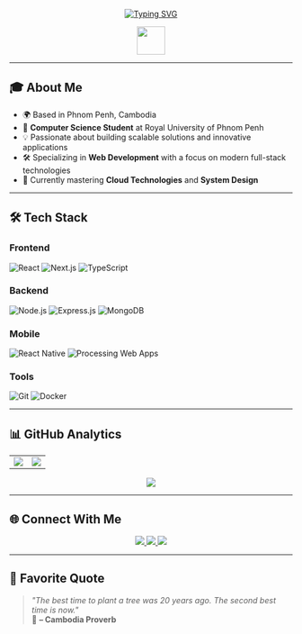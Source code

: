 <p align="center">
  <a href="https://git.io/typing-svg">
    <img src="https://readme-typing-svg.herokuapp.com?font=Fira+Code&pause=1000&color=F7F7F7&center=true&width=500&lines=👋+Hi%2C+I'm+CHUNGSIANG!;🚀+Full+Stack+Developer;💡+Tech+Innovator;🌱+Continuous+Learner;✨+Welcome+to+my+GitHub!" alt="Typing SVG" />
  </a>
</p>

<p align="center">
  <img src="https://media.giphy.com/media/hvRJCLFzcasrR4ia7z/giphy.gif" width="50px">
</p>

---

## 🎓 About Me

- 🌍 Based in Phnom Penh, Cambodia
- 🏫 **Computer Science Student** at Royal University of Phnom Penh
- 💡 Passionate about building scalable solutions and innovative applications
- 🛠️ Specializing in **Web Development** with a focus on modern full-stack technologies
- 🌱 Currently mastering **Cloud Technologies** and **System Design**

---

## 🛠️ Tech Stack

### Frontend
![React](https://img.shields.io/badge/React-20232A?style=for-the-badge&logo=react&logoColor=61DAFB)
![Next.js](https://img.shields.io/badge/Next.js-000000?style=for-the-badge&logo=nextdotjs&logoColor=white)
![TypeScript](https://img.shields.io/badge/TypeScript-007ACC?style=for-the-badge&logo=typescript&logoColor=white)

### Backend
![Node.js](https://img.shields.io/badge/Node.js-339933?style=for-the-badge&logo=nodedotjs&logoColor=white)
![Express.js](https://img.shields.io/badge/Express.js-000000?style=for-the-badge&logo=express&logoColor=white)
![MongoDB](https://img.shields.io/badge/MongoDB-47A248?style=for-the-badge&logo=mongodb&logoColor=white)

### Mobile
![React Native](https://img.shields.io/badge/React_Native-20232A?style=for-the-badge&logo=react&logoColor=61DAFB)
![Processing Web Apps](https://img.shields.io/badge/Processing_Web_Apps-20232A?style=for-the-badge&logo=processingfoundation&logoColor=white)

### Tools
![Git](https://img.shields.io/badge/Git-F05032?style=for-the-badge&logo=git&logoColor=white)
![Docker](https://img.shields.io/badge/Docker-2496ED?style=for-the-badge&logo=docker&logoColor=white)

---

## 📊 GitHub Analytics

<table align="center">
  <tr>
    <td align="center">
      <img align="center" src="https://github-readme-stats.vercel.app/api?username=ChungsiangRoeurn&show_icons=true&theme=radical&hide_border=true" />
    </td>
    <td align="center">
      <img align="center" src="https://github-readme-stats.vercel.app/api/top-langs/?username=ChungsiangRoeurn&layout=compact&theme=radical&hide_border=true&langs_count=6" />
    </td>
  </tr>
</table>

<p align="center">
  <img src="https://github-readme-streak-stats.herokuapp.com/?user=ChungsiangRoeurn&theme=radical&hide_border=true" />
</p>

---

## 🌐 Connect With Me

<p align="center">
  <a href="https://chungsiang-roeurn.vercel.app/" target="_blank">
    <img src="https://img.shields.io/badge/Portfolio-%23000000.svg?style=for-the-badge&logo=vercel&logoColor=white"/>
  </a>
  <a href="https://www.linkedin.com/in/chungsiang-roeurn-陳俊祥-0457402b9/" target="_blank">
    <img src="https://img.shields.io/badge/LinkedIn-0077B5?style=for-the-badge&logo=linkedin&logoColor=white"/>
  </a>
  <a href="mailto:rn.chungsiang@gmail.com">
    <img src="https://img.shields.io/badge/Gmail-D14836?style=for-the-badge&logo=gmail&logoColor=white"/>
  </a>
</p>

---

## 💬 Favorite Quote

> _"The best time to plant a tree was 20 years ago. The second best time is now."_  
> 🌱 **– Cambodia Proverb**
